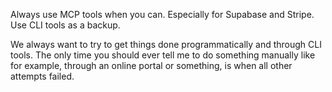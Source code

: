 Always use MCP tools when you can. Especially for Supabase and Stripe. Use CLI tools as a backup.

We always want to try to get things done programmatically and through CLI tools. The only time you should ever tell me to do something manually like for example, through an online portal or something, is when all other attempts failed.
